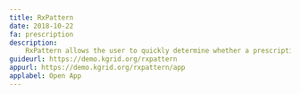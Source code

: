 ```yaml
---
title: RxPattern
date: 2018-10-22
fa: prescription
description:
    RxPattern allows the user to quickly determine whether a prescription has a common, rare, or unprecedented "Sig"
guideurl: https://demo.kgrid.org/rxpattern
appurl: https://demo.kgrid.org/rxpattern/app
applabel: Open App
---
```

